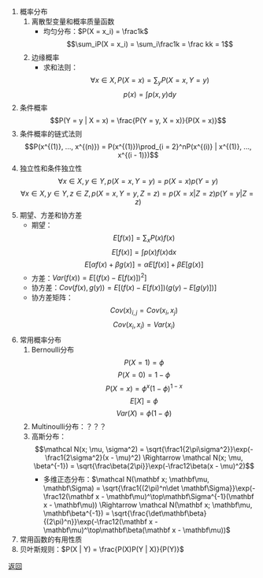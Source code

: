 1. 概率分布
    1. 离散型变量和概率质量函数
        - 均匀分布：$P(X = x_i) = \frac1k$
        $$\sum_iP(X = x_i) = \sum_i\frac1k = \frac kk = 1$$
    2. 边缘概率
        - 求和法则：
            $$\forall x \in X, P(X = x) = \sum_y P(X = x, Y = y)$$
            $$p(x) = \int p(x, y)\mathrm dy$$
2. 条件概率
    $$P(Y = y | X = x) = \frac{P(Y = y, X = x)}{P(X = x)}$$
3. 条件概率的链式法则
    $$P(x^{(1)}, ..., x^{(n)}) = P(x^{(1)})\prod_{i = 2}^nP(x^{(i)} | x^{(1)}, ..., x^{(i - 1)})$$
4. 独立性和条件独立性
    $$\forall x \in X, y \in Y, p(X = x, Y = y) = p(X = x)p(Y = y)$$
    $$\forall x \in X, y \in Y, z \in Z, p(X = x, Y = y, Z = z) = p(X = x | Z = z)p(Y = y | Z = z)$$
5. 期望、方差和协方差
    - 期望：
        $$E[f(x)] = \sum_x P(x)f(x)$$
        $$E[f(x)] = \int p(x)f(x)\mathrm dx$$
        $$E[\alpha f(x) + \beta g(x)] = \alpha E[f(x)] + \beta E[g(x)]$$
    - 方差：$Var(f(x)) = E[(f(x) - E[f(x)])^2]$
    - 协方差：$Cov(f(x), g(y)) = E[(f(x) - E[f(x)])(g(y) - E[g(y)])]$
    - 协方差矩阵：
        $$Cov(x)_{i, j} = Cov(x_i, x_j)$$
        $$Cov(x_i, x_i) = Var(x_i)$$
6. 常用概率分布
    1. Bernoulli分布
        $$P(X = 1) = \phi$$
        $$P(X = 0) = 1 - \phi$$
        $$P(X = x) = \phi^x(1 - \phi)^{1 - x}$$
        $$E[X] = \phi$$
        $$Var(X) = \phi(1 - \phi)$$
    2. Multinoulli分布：？？？
    3. 高斯分布：
        $$\mathcal N(x; \mu, \sigma^2) = \sqrt{\frac1{2\pi\sigma^2}}\exp(-\frac1{2\sigma^2}(x - \mu)^2) \Rightarrow \mathcal N(x; \mu, \beta^{-1}) = \sqrt{\frac\beta{2\pi}}\exp(-\frac12\beta(x - \mu)^2)$$
        - 多维正态分布：$\mathcal N(\mathbf x; \mathbf\mu, \mathbf\Sigma) = \sqrt{\frac1{(2\pi)^n\det \mathbf\Sigma}}\exp(-\frac12(\mathbf x - \mathbf\mu)^\top\mathbf\Sigma^{-1}(\mathbf x - \mathbf\mu)) \Rightarrow \mathcal N(\mathbf x; \mathbf\mu, \mathbf\beta^{-1}) = \sqrt{\frac{\det\mathbf\beta}{(2\pi)^n}}\exp(-\frac12(\mathbf x - \mathbf\mu)^\top\mathbf\beta(\mathbf x - \mathbf\mu))$
7. 常用函数的有用性质
8. 贝叶斯规则：$P(X | Y) = \frac{P(X)P(Y | X)}{P(Y)}$

[返回](readme.md)